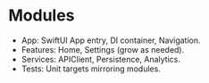# Modules
- App: SwiftUI App entry, DI container, Navigation.
- Features: Home, Settings (grow as needed).
- Services: APIClient, Persistence, Analytics.
- Tests: Unit targets mirroring modules.
